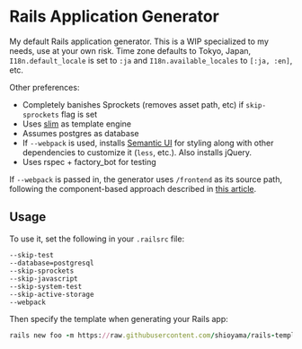 # Rails Application Generator

My default Rails application generator. This is a WIP specialized to my needs,
use at your own risk. Time zone defaults to Tokyo, Japan, `I18n.default_locale`
is set to `:ja` and `I18n.available_locales` to `[:ja, :en]`, etc.

Other preferences:

- Completely banishes Sprockets (removes asset path, etc) if `skip-sprockets`
  flag is set
- Uses [slim](http://slim-lang.com/) as template engine
- Assumes postgres as database
- If `--webpack` is used, installs [Semantic UI](https://semantic-ui.com/) for
  styling along with other dependencies to customize it (`less`, etc.). Also
  installs jQuery.
- Uses rspec + factory_bot for testing

If `--webpack` is passed in, the generator uses `/frontend` as its source path,
following the component-based approach described in [this
article](https://evilmartians.com/chronicles/evil-front-part-1).

## Usage

To use it, set the following in your `.railsrc` file:

```
--skip-test
--database=postgresql
--skip-sprockets
--skip-javascript
--skip-system-test
--skip-active-storage
--webpack
```

Then specify the template when generating your Rails app:

```ruby
rails new foo -m https://raw.githubusercontent.com/shioyama/rails-template/master/template.rb
```
